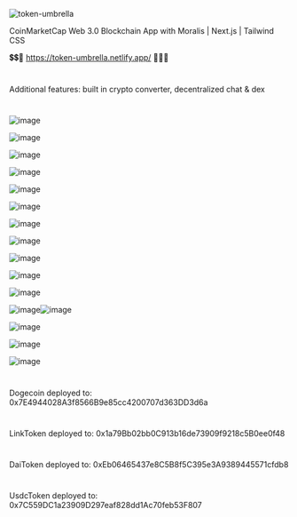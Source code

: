 ![token-umbrella](https://user-images.githubusercontent.com/38008294/171136436-017edb0e-e537-4752-bc77-5980fa4e47b9.png)

CoinMarketCap Web 3.0 Blockchain App with Moralis | Next.js | Tailwind CSS

💲💲💱 https://token-umbrella.netlify.app/ 💱💲💲

#
Additional features: built in crypto converter, decentralized chat & dex
#

![image](https://user-images.githubusercontent.com/38008294/171131327-472aa2dd-c6c7-45f3-9901-9bda10bcd0f1.png)

![image](https://user-images.githubusercontent.com/38008294/171131456-d7ad3c0c-b94b-4b3f-8bfb-14af31089dc0.png)

![image](https://user-images.githubusercontent.com/38008294/171131649-8b4bb330-6daa-4a81-9806-54eb7815ea0e.png)

![image](https://user-images.githubusercontent.com/38008294/171131738-966a7173-a8b8-4f26-bccf-68cab45af1a7.png)

![image](https://user-images.githubusercontent.com/38008294/171132309-4c7367c1-923d-4f32-8930-81c7a010be78.png)

![image](https://user-images.githubusercontent.com/38008294/171132444-dc49bcf3-2ece-496f-850e-af99a2f92073.png)

![image](https://user-images.githubusercontent.com/38008294/171134960-88a38139-2f0d-4bd0-b47d-9cfcde31b20a.png)

![image](https://user-images.githubusercontent.com/38008294/171132551-67053314-c900-4820-9971-7e0ab5e8e06a.png)

![image](https://user-images.githubusercontent.com/38008294/171132740-14443501-e0b8-4f5c-bd39-301d3fc1a10f.png)

![image](https://user-images.githubusercontent.com/38008294/171132921-e140423f-b62d-4b69-b1cc-d959963d5699.png)

![image](https://user-images.githubusercontent.com/38008294/171133051-05ab811b-0823-437b-8550-3821bc049618.png)

![image](https://user-images.githubusercontent.com/38008294/171133358-eaa6ac7e-cafa-4ec0-9c16-5b44abab7952.png)![image](https://user-images.githubusercontent.com/38008294/171133499-c84cc910-f2a7-4750-ab76-2b164ee4d091.png)

![image](https://user-images.githubusercontent.com/38008294/171133743-bb75ac8b-9671-47bb-bd58-b521fff9a38d.png)

![image](https://user-images.githubusercontent.com/38008294/171134115-b5a11e77-3cfc-4805-996d-c4eccc717afa.png)

![image](https://user-images.githubusercontent.com/38008294/171135353-053cff89-d01b-4d59-af83-d76d03b4d240.png)


#
Dogecoin deployed to: 0x7E4944028A3f8566B9e85cc4200707d363DD3d6a
#
LinkToken deployed to: 0x1a79Bb02bb0C913b16de73909f9218c5B0ee0f48
#
DaiToken deployed to: 0xEb06465437e8C5B8f5C395e3A9389445571cfdb8
#
UsdcToken deployed to: 0x7C559DC1a23909D297eaf828dd1Ac70feb53F807
#



